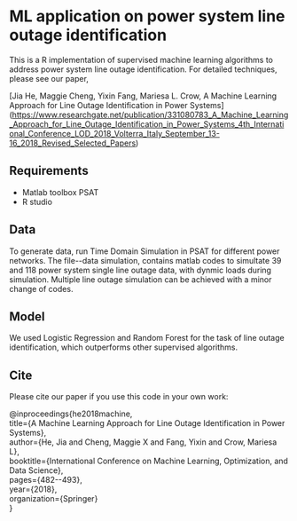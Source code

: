 # ML application on power system line outage identification
This is a R implementation of supervised machine learning algorithms to address power system line outage identification. For detailed techniques, please see our paper,

[Jia He, Maggie Cheng, Yixin Fang, Mariesa L. Crow, A Machine Learning Approach for Line Outage Identification in Power Systems] (https://www.researchgate.net/publication/331080783_A_Machine_Learning_Approach_for_Line_Outage_Identification_in_Power_Systems_4th_International_Conference_LOD_2018_Volterra_Italy_September_13-16_2018_Revised_Selected_Papers)

## Requirements
- Matlab toolbox PSAT
- R studio

## Data
To generate data, run Time Domain Simulation in PSAT for different power networks. The file--data simulation, contains matlab codes to simultate 39 and 118 power system single line outage data, with dynmic loads during simulation. Multiple line outage simulation can be achieved with a minor change of codes.

## Model
We used Logistic Regression and Random Forest for the task of line outage identification, which outperforms other supervised algorithms.

## Cite
Please cite our paper if you use this code in your own work:

@inproceedings{he2018machine, \
title={A Machine Learning Approach for Line Outage Identification in Power Systems},\
author={He, Jia and Cheng, Maggie X and Fang, Yixin and Crow, Mariesa L},\
booktitle={International Conference on Machine Learning, Optimization, and Data Science},\
pages={482--493},\
year={2018},\
organization={Springer}\
}
